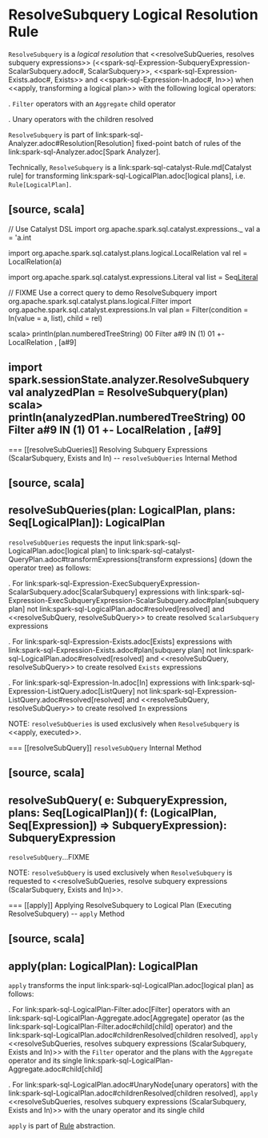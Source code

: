 # ResolveSubquery Logical Resolution Rule

`ResolveSubquery` is a *logical resolution* that <<resolveSubQueries, resolves subquery expressions>> (<<spark-sql-Expression-SubqueryExpression-ScalarSubquery.adoc#, ScalarSubquery>>, <<spark-sql-Expression-Exists.adoc#, Exists>> and <<spark-sql-Expression-In.adoc#, In>>) when <<apply, transforming a logical plan>> with the following logical operators:

. `Filter` operators with an `Aggregate` child operator

. Unary operators with the children resolved

`ResolveSubquery` is part of link:spark-sql-Analyzer.adoc#Resolution[Resolution] fixed-point batch of rules of the link:spark-sql-Analyzer.adoc[Spark Analyzer].

Technically, `ResolveSubquery` is a link:spark-sql-catalyst-Rule.md[Catalyst rule] for transforming link:spark-sql-LogicalPlan.adoc[logical plans], i.e. `Rule[LogicalPlan]`.

[source, scala]
----
// Use Catalyst DSL
import org.apache.spark.sql.catalyst.expressions._
val a = 'a.int

import org.apache.spark.sql.catalyst.plans.logical.LocalRelation
val rel = LocalRelation(a)

import org.apache.spark.sql.catalyst.expressions.Literal
val list = Seq[Literal](1)

// FIXME Use a correct query to demo ResolveSubquery
import org.apache.spark.sql.catalyst.plans.logical.Filter
import org.apache.spark.sql.catalyst.expressions.In
val plan = Filter(condition = In(value = a, list), child = rel)

scala> println(plan.numberedTreeString)
00 Filter a#9 IN (1)
01 +- LocalRelation <empty>, [a#9]

import spark.sessionState.analyzer.ResolveSubquery
val analyzedPlan = ResolveSubquery(plan)
scala> println(analyzedPlan.numberedTreeString)
00 Filter a#9 IN (1)
01 +- LocalRelation <empty>, [a#9]
----

=== [[resolveSubQueries]] Resolving Subquery Expressions (ScalarSubquery, Exists and In) -- `resolveSubQueries` Internal Method

[source, scala]
----
resolveSubQueries(plan: LogicalPlan, plans: Seq[LogicalPlan]): LogicalPlan
----

`resolveSubQueries` requests the input link:spark-sql-LogicalPlan.adoc[logical plan] to link:spark-sql-catalyst-QueryPlan.adoc#transformExpressions[transform expressions] (down the operator tree) as follows:

. For link:spark-sql-Expression-ExecSubqueryExpression-ScalarSubquery.adoc[ScalarSubquery] expressions with link:spark-sql-Expression-ExecSubqueryExpression-ScalarSubquery.adoc#plan[subquery plan] not link:spark-sql-LogicalPlan.adoc#resolved[resolved] and <<resolveSubQuery, resolveSubQuery>> to create resolved `ScalarSubquery` expressions

. For link:spark-sql-Expression-Exists.adoc[Exists] expressions with link:spark-sql-Expression-Exists.adoc#plan[subquery plan] not link:spark-sql-LogicalPlan.adoc#resolved[resolved] and <<resolveSubQuery, resolveSubQuery>> to create resolved `Exists` expressions

. For link:spark-sql-Expression-In.adoc[In] expressions with link:spark-sql-Expression-ListQuery.adoc[ListQuery] not link:spark-sql-Expression-ListQuery.adoc#resolved[resolved] and <<resolveSubQuery, resolveSubQuery>> to create resolved `In` expressions

NOTE: `resolveSubQueries` is used exclusively when `ResolveSubquery` is <<apply, executed>>.

=== [[resolveSubQuery]] `resolveSubQuery` Internal Method

[source, scala]
----
resolveSubQuery(
  e: SubqueryExpression,
  plans: Seq[LogicalPlan])(
  f: (LogicalPlan, Seq[Expression]) => SubqueryExpression): SubqueryExpression
----

`resolveSubQuery`...FIXME

NOTE: `resolveSubQuery` is used exclusively when `ResolveSubquery` is requested to <<resolveSubQueries, resolve subquery expressions (ScalarSubquery, Exists and In)>>.

=== [[apply]] Applying ResolveSubquery to Logical Plan (Executing ResolveSubquery) -- `apply` Method

[source, scala]
----
apply(plan: LogicalPlan): LogicalPlan
----

`apply` transforms the input link:spark-sql-LogicalPlan.adoc[logical plan] as follows:

. For link:spark-sql-LogicalPlan-Filter.adoc[Filter] operators with an link:spark-sql-LogicalPlan-Aggregate.adoc[Aggregate] operator (as the link:spark-sql-LogicalPlan-Filter.adoc#child[child] operator) and the link:spark-sql-LogicalPlan.adoc#childrenResolved[children resolved], `apply` <<resolveSubQueries, resolves subquery expressions (ScalarSubquery, Exists and In)>> with the `Filter` operator and the plans with the `Aggregate` operator and its single link:spark-sql-LogicalPlan-Aggregate.adoc#child[child]

. For link:spark-sql-LogicalPlan.adoc#UnaryNode[unary operators] with the link:spark-sql-LogicalPlan.adoc#childrenResolved[children resolved], `apply` <<resolveSubQueries, resolves subquery expressions (ScalarSubquery, Exists and In)>> with the unary operator and its single child

`apply` is part of [Rule](spark-sql-catalyst-Rule.md#apply) abstraction.
